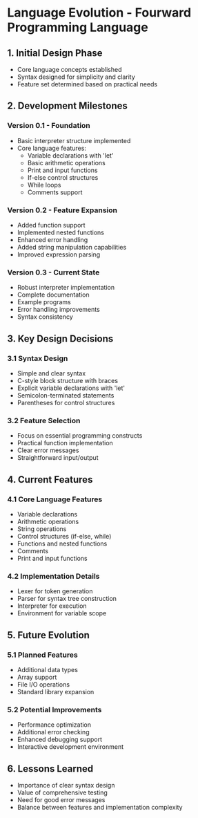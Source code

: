 # Language Evolution - Fourward Programming Language

## 1. Initial Design Phase
- Core language concepts established
- Syntax designed for simplicity and clarity
- Feature set determined based on practical needs

## 2. Development Milestones

### Version 0.1 - Foundation
- Basic interpreter structure implemented
- Core language features:
  - Variable declarations with 'let'
  - Basic arithmetic operations
  - Print and input functions
  - If-else control structures
  - While loops
  - Comments support

### Version 0.2 - Feature Expansion
- Added function support
- Implemented nested functions
- Enhanced error handling
- Added string manipulation capabilities
- Improved expression parsing

### Version 0.3 - Current State
- Robust interpreter implementation
- Complete documentation
- Example programs
- Error handling improvements
- Syntax consistency

## 3. Key Design Decisions

### 3.1 Syntax Design
- Simple and clear syntax
- C-style block structure with braces
- Explicit variable declarations with 'let'
- Semicolon-terminated statements
- Parentheses for control structures

### 3.2 Feature Selection
- Focus on essential programming constructs
- Practical function implementation
- Clear error messages
- Straightforward input/output

## 4. Current Features

### 4.1 Core Language Features
- Variable declarations
- Arithmetic operations
- String operations
- Control structures (if-else, while)
- Functions and nested functions
- Comments
- Print and input functions

### 4.2 Implementation Details
- Lexer for token generation
- Parser for syntax tree construction
- Interpreter for execution
- Environment for variable scope

## 5. Future Evolution

### 5.1 Planned Features
- Additional data types
- Array support
- File I/O operations
- Standard library expansion

### 5.2 Potential Improvements
- Performance optimization
- Additional error checking
- Enhanced debugging support
- Interactive development environment

## 6. Lessons Learned
- Importance of clear syntax design
- Value of comprehensive testing
- Need for good error messages
- Balance between features and implementation complexity 